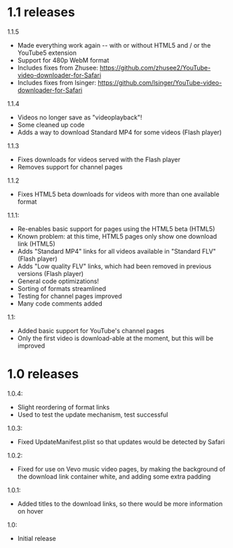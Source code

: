 # 1.1 releases

1.1.5

- Made everything work again -- with or without HTML5 and / or the YouTube5 extension
- Support for 480p WebM format
- Includes fixes from Zhusee: https://github.com/zhusee2/YouTube-video-downloader-for-Safari
- Includes fixes from lsinger: https://github.com/lsinger/YouTube-video-downloader-for-Safari

1.1.4

- Videos no longer save as "videoplayback"!
- Some cleaned up code
- Adds a way to download Standard MP4 for some videos (Flash player)

1.1.3

- Fixes downloads for videos served with the Flash player
- Removes support for channel pages

1.1.2

- Fixes HTML5 beta downloads for videos with more than one available format

1.1.1:

- Re-enables basic support for pages using the HTML5 beta (HTML5)
- Known problem: at this time, HTML5 pages only show one download link (HTML5)
- Adds "Standard MP4" links for all videos available in "Standard FLV" (Flash player)
- Adds "Low quality FLV" links, which had been removed in previous versions (Flash player)
- General code optimizations!
- Sorting of formats streamlined
- Testing for channel pages improved
- Many code comments added

1.1:

- Added basic support for YouTube's channel pages
- Only the first video is download-able at the moment, but this will be improved

# 1.0 releases

1.0.4:

- Slight reordering of format links
- Used to test the update mechanism, test successful

1.0.3:

- Fixed UpdateManifest.plist so that updates would be detected by Safari

1.0.2:

- Fixed for use on Vevo music video pages, by making the background of the download link container white, and adding some extra padding

1.0.1:

- Added titles to the download links, so there would be more information on hover

1.0:

- Initial release